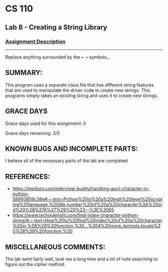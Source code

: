 # CS 110
## Lab 8 - Creating a String Library

### [Assignment Description](https://docs.google.com/document/d/1y_jvdf4tiNYyqNEkz-w9HXeigK8qQ45d-E4J1fvDBXk/edit?usp=sharing)

***

Replace anything surrounded by the `< >` symbols._

## SUMMARY:
This program uses a separate class file that has different string features that are used to manipulate the driver code to create new strings. This programs simply takes an existing string and uses it to create new strings.

## GRACE DAYS
Grace days used for this assignment: 0

Grace days remaining: 3/5

## KNOWN BUGS AND INCOMPLETE PARTS:
I believe all of the necessary parts of the lab are completed

## REFERENCES:
- https://medium.com/interview-buddy/handling-ascii-character-in-python-58993859c38e#:~:text=Python%20is%20a%20high%20level%20scripting%20language.%20We,number%20of%20a%20character%3A%20ord%20%28%27A%27%29%20%23--%3E%2065
- https://www.techiedelight.com/find-index-character-python-string/#:~:text=How%20to%20find%20index%20of%20a%20character%20in,%28%29%20function.%20...%204%20more_itertools.locate%20%28%29%20function.%20

## MISCELLANEOUS COMMENTS:
The lab went fairly well, took me a long time and a lot of note searching to figure out the cipher method.
